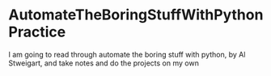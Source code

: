 # AutomateTheBoringStuffWithPythonPractice
I am going to read through automate the boring stuff with python, by Al Stweigart, and take notes and do the projects on my own

